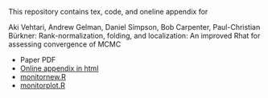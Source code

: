 This repository contains tex, code, and oneline appendix for 

Aki Vehtari, Andrew Gelman, Daniel Simpson, Bob Carpenter,
Paul-Christian Bürkner: Rank-normalization, folding, and localization:
An improved Rhat for assessing convergence of MCMC

- Paper PDF
- [Online appendix in html](https://avehtari.github.io/rhat_ess/rhat_ess.html)
- [monitornew.R](https://github.com/avehtari/rhat/blob/master/code/monitornew.R)
- [monitorplot.R](https://github.com/avehtari/rhat/blob/master/code/monitorplot.R)
